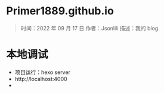 # Primer1889.github.io

> 时间：2022 年 09 月 17 日
> 作者：Jsonlili
> 描述：我的 blog


# 本地调试
- 项目运行：hexo server
- http://localhost:4000
- 
